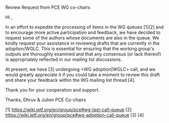 Review Request from PCE WG co-chairs

Hi <name>,

In an effort to expedite the processing of items in the WG queues [1][2] and to encourage more active participation and feedback, we have decided to request some of the authors whose documents are also in the queue. We kindly request your assistance in reviewing drafts that are currently in the adoption/WGLC. This is essential for ensuring that the working group's outputs are thoroughly examined and that any consensus (or lack thereof) is appropriately reflected in our mailing list discussions.

At present, we have <draft-name> [3] undergoing <WG adoption|WGLC> call, and we would greatly appreciate it if you could take a moment to review this draft and share your feedback within the WG mailing list thread [4].

Thank you for your cooperation and support.

Thanks,
Dhruv & Julien
PCE Co-chairs

[1] https://wiki.ietf.org/en/group/pce#wg-last-call-queue
[2] https://wiki.ietf.org/en/group/pce#wg-adoption-call-queue
[3] <draft-url>
[4] <mailing-list-url>
